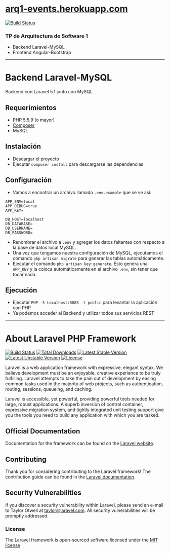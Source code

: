 # [arq1-events.herokuapp.com](https://arq1-events.herokuapp.com)

[![Build Status](https://travis-ci.org/cesuarez/arq1-tp.svg?branch=master)](https://travis-ci.org/cesuarez/arq1-tp)

### TP de Arquitectura de Software 1

- Backend Laravel-MySQL
- Frontend Angular-Bootstrap

---

# Backend Laravel-MySQL

Backend con Laravel 5.1 junto con MySQL.


## Requerimientos

* PHP  5.5.9 (o mayor)
* [Composer](https://getcomposer.org/)
* MySQL


## Instalación

* Descargar el proyecto
* Ejecutar `composer install` para descargarse las dependencias


## Configuración

* Vamos a encontrar un archivo llamado `.env.example` que se ve así:

```
APP_ENV=local
APP_DEBUG=true
APP_KEY=

DB_HOST=localhost
DB_DATABASE=
DB_USERNAME=
DB_PASSWORD=
```

* Renombrar el archivo a `.env` y agregar los datos faltantes con respecto a la base de datos local MySQL.
* Una vez que tengamos nuestra configuración de MySQL, ejecutamos el comando `php artisan migrate` para generar las tablas automáticamente.
* Ejecutar el comando `php artisan key:generate`. Esto genera una `APP_KEY` y la coloca automáticamente en el archivo `.env`, sin tener que tocar nada.


## Ejecución

* Ejecutar `PHP -S Localhost:8888 -t public` para levantar la aplicación con PHP
* Ya podemos acceder al Backend y utilizar todos sus servicios REST

---

# About Laravel PHP Framework

[![Build Status](https://travis-ci.org/laravel/framework.svg)](https://travis-ci.org/laravel/framework)
[![Total Downloads](https://poser.pugx.org/laravel/framework/d/total.svg)](https://packagist.org/packages/laravel/framework)
[![Latest Stable Version](https://poser.pugx.org/laravel/framework/v/stable.svg)](https://packagist.org/packages/laravel/framework)
[![Latest Unstable Version](https://poser.pugx.org/laravel/framework/v/unstable.svg)](https://packagist.org/packages/laravel/framework)
[![License](https://poser.pugx.org/laravel/framework/license.svg)](https://packagist.org/packages/laravel/framework)

Laravel is a web application framework with expressive, elegant syntax. We believe development must be an enjoyable, creative experience to be truly fulfilling. Laravel attempts to take the pain out of development by easing common tasks used in the majority of web projects, such as authentication, routing, sessions, queueing, and caching.

Laravel is accessible, yet powerful, providing powerful tools needed for large, robust applications. A superb inversion of control container, expressive migration system, and tightly integrated unit testing support give you the tools you need to build any application with which you are tasked.

## Official Documentation

Documentation for the framework can be found on the [Laravel website](http://laravel.com/docs).

## Contributing

Thank you for considering contributing to the Laravel framework! The contribution guide can be found in the [Laravel documentation](http://laravel.com/docs/contributions).

## Security Vulnerabilities

If you discover a security vulnerability within Laravel, please send an e-mail to Taylor Otwell at taylor@laravel.com. All security vulnerabilities will be promptly addressed.

### License

The Laravel framework is open-sourced software licensed under the [MIT license](http://opensource.org/licenses/MIT)
